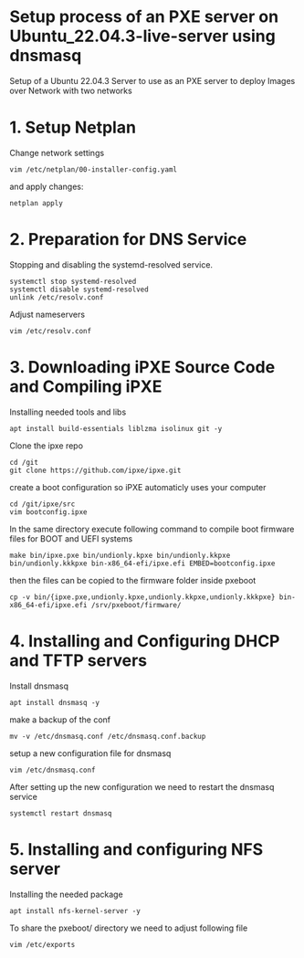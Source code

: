 # Setup process of an PXE server on Ubuntu_22.04.3-live-server using dnsmasq
Setup of a Ubuntu 22.04.3 Server to use as an PXE server to deploy Images over Network with two networks

#  1. Setup Netplan

   Change network settings
   ````
   vim /etc/netplan/00-installer-config.yaml
   ````
   and apply changes:
   ````
   netplan apply
   ````

#  2. Preparation for DNS Service

   Stopping and disabling the systemd-resolved service.
   ````
   systemctl stop systemd-resolved
   systemctl disable systemd-resolved
   unlink /etc/resolv.conf
   ````

   Adjust nameservers
   ````
   vim /etc/resolv.conf
   ````


#  3. Downloading iPXE Source Code and Compiling iPXE

   Installing needed tools and libs
   ````
   apt install build-essentials liblzma isolinux git -y
   ````

   Clone the ipxe repo

   ````
   cd /git
   git clone https://github.com/ipxe/ipxe.git
   ````

   create a boot configuration so iPXE automaticly uses your computer

   ````
   cd /git/ipxe/src
   vim bootconfig.ipxe
   ````

   In the same directory execute following command to compile  boot firmware files for BOOT and UEFI systems

   ````
   make bin/ipxe.pxe bin/undionly.kpxe bin/undionly.kkpxe bin/undionly.kkkpxe bin-x86_64-efi/ipxe.efi EMBED=bootconfig.ipxe
   ````
   then the files can be copied to the firmware folder inside pxeboot
   ````
   cp -v bin/{ipxe.pxe,undionly.kpxe,undionly.kkpxe,undionly.kkkpxe} bin-x86_64-efi/ipxe.efi /srv/pxeboot/firmware/
   ````

#  4. Installing and Configuring DHCP and TFTP servers

   Install dnsmasq
   ````
   apt install dnsmasq -y
   ````

   make a backup of the conf
   ````
   mv -v /etc/dnsmasq.conf /etc/dnsmasq.conf.backup
   ````

   setup a new configuration file for dnsmasq
   ````
   vim /etc/dnsmasq.conf
   ````

   After setting up the new configuration we need to restart the dnsmasq service
   ````
   systemctl restart dnsmasq
   ````

#  5. Installing and configuring NFS server

   Installing the needed package
   ````
   apt install nfs-kernel-server -y
   ````

   To share the pxeboot/ directory we need to adjust following file
   ````
   vim /etc/exports
   ````
